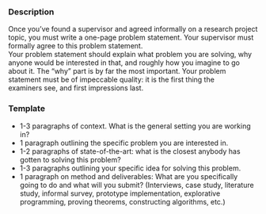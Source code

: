 ### Description
Once you’ve found a supervisor and agreed informally on a research project topic, you must write a one-page problem statement. Your supervisor must formally agree to this problem statement.  
Your problem statement should explain what problem you are solving, why anyone would be interested in that, and roughly how you imagine to go about it. The “why” part is by far the most important.
Your problem statement must be of impeccable quality: it is the first thing the examiners see, and first impressions last.

### Template
- 1-3 paragraphs of context. What is the general setting you are working in?
- 1 paragraph outlining the specific problem you are interested in.
- 1-2 paragraphs of state-of-the-art: what is the closest anybody has gotten to solving this problem?
- 1-3 paragraphs outlining your specific idea for solving this problem.
- 1 paragraph on method and deliverables: What are you specifically going to do and what will you submit? (Interviews, case study, literature study, informal survey, prototype implementation, explorative programming, proving theorems, constructing algorithms, etc.)